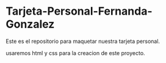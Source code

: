 # Tarjeta-Personal-Fernanda-Gonzalez
Este es el repositorio para maquetar nuestra tarjeta personal.

usaremos html y css para la creacion de este proyecto.